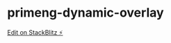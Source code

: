 # primeng-dynamic-overlay

[Edit on StackBlitz ⚡️](https://stackblitz.com/edit/primeng-tooltip-demo-etexka)